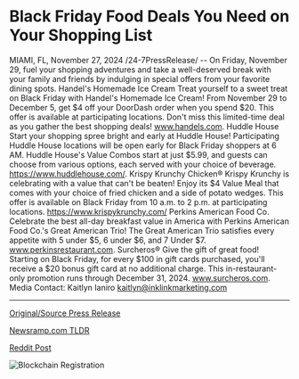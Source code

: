 # Black Friday Food Deals You Need on Your Shopping List

MIAMI, FL, November 27, 2024 /24-7PressRelease/ -- On Friday, November 29, fuel your shopping adventures and take a well-deserved break with your family and friends by indulging in special offers from your favorite dining spots.  Handel's Homemade Ice Cream Treat yourself to a sweet treat on Black Friday with Handel's Homemade Ice Cream! From November 29 to December 5, get $4 off your DoorDash order when you spend $20. This offer is available at participating locations. Don't miss this limited-time deal as you gather the best shopping deals! www.handels.com.  Huddle House Start your shopping spree bright and early at Huddle House! Participating Huddle House locations will be open early for Black Friday shoppers at 6 AM. Huddle House's Value Combos start at just $5.99, and guests can choose from various options, each served with your choice of beverage. https://www.huddlehouse.com/.  Krispy Krunchy Chicken® Krispy Krunchy is celebrating with a value that can't be beaten! Enjoy its $4 Value Meal that comes with your choice of fried chicken and a side of potato wedges. This offer is available on Black Friday from 10 a.m. to 2 p.m. at participating locations. https://www.krispykrunchy.com/  Perkins American Food Co. Celebrate the best all-day breakfast value in America with Perkins American Food Co.'s Great American Trio! The Great American Trio satisfies every appetite with 5 under $5, 6 under $6, and 7 Under $7. www.perkinsrestaurant.com.   Surcheros®  Give the gift of great food! Starting on Black Friday, for every $100 in gift cards purchased, you'll receive a $20 bonus gift card at no additional charge. This in-restaurant-only promotion runs through December 31, 2024. www.surcheros.com.  Media Contact: Kaitlyn Ianiro kaitlyn@inklinkmarketing.com 

---

[Original/Source Press Release](https://www.24-7pressrelease.com/press-release/516633/black-friday-food-deals-you-need-on-your-shopping-list)
                    

[Newsramp.com TLDR](https://newsramp.com/curated-news/fuel-your-black-friday-shopping-with-special-dining-offers/e90564a0745ded91198295bd35d5b326) 

 



[Reddit Post](https://www.reddit.com/r/newsramp/comments/1h0zkoq/fuel_your_black_friday_shopping_with_special/) 



![Blockchain Registration](https://cdn.newsramp.app/24-7PressRelease/qrcode/2411/27/fondglQM.webp)